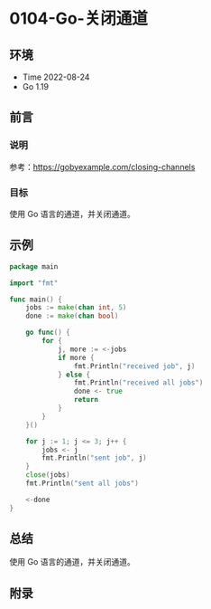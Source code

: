 # 0104-Go-关闭通道

## 环境

- Time 2022-08-24
- Go 1.19

## 前言

### 说明

参考：<https://gobyexample.com/closing-channels>

### 目标

使用 Go 语言的通道，并关闭通道。

## 示例

```go
package main

import "fmt"

func main() {
    jobs := make(chan int, 5)
    done := make(chan bool)

    go func() {
        for {
            j, more := <-jobs
            if more {
                fmt.Println("received job", j)
            } else {
                fmt.Println("received all jobs")
                done <- true
                return
            }
        }
    }()

    for j := 1; j <= 3; j++ {
        jobs <- j
        fmt.Println("sent job", j)
    }
    close(jobs)
    fmt.Println("sent all jobs")

    <-done
}
```

## 总结

使用 Go 语言的通道，并关闭通道。

## 附录
